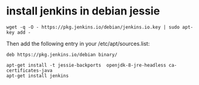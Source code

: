 # install jenkins in debian jessie

``` shell
wget -q -O - https://pkg.jenkins.io/debian/jenkins.io.key | sudo apt-key add -
```
Then add the following entry in your /etc/apt/sources.list:

``` shell
deb https://pkg.jenkins.io/debian binary/
```

``` shell
apt-get install -t jessie-backports  openjdk-8-jre-headless ca-certificates-java
apt-get install jenkins
```
